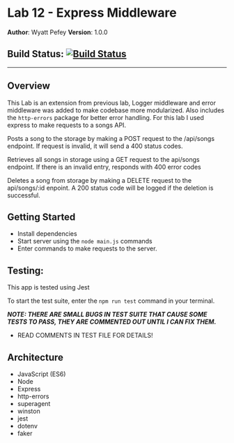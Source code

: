 # Lab 12 - Express Middleware
**Author**: Wyatt Pefey
**Version**: 1.0.0
## Build Status: [![Build Status](https://travis-ci.com/peffles/11-14-express-api.svg?branch=master)](https://travis-ci.com/peffles/11-14-express-api)
___
## Overview
This Lab is an extension from previous lab, Logger middleware and error middleware was added to make codebase more modularized. Also includes the ```http-errors``` package for better error handling.
For this lab I used express to make requests to a songs API. 

Posts a song to the storage by making a POST request to the /api/songs endpoint. If request is invalid, it will send a 400 status codes.

Retrieves all songs in storage using a GET request to the api/songs endpoint. If there is an invalid entry, responds with 400 error codes

Deletes a song from storage by making a DELETE request to the api/songs/:id enpoint. A 200 status code will be logged if the deletion is successful.
## Getting Started
- Install dependencies
- Start server using the ```node main.js``` commands
- Enter commands to make requests to the server.

## Testing:
This app is tested using Jest

To start the test suite, enter the ```npm run test``` command in your terminal.

***NOTE: THERE ARE SMALL BUGS IN TEST SUITE THAT CAUSE SOME TESTS TO PASS, THEY ARE COMMENTED OUT UNTIL I CAN FIX THEM.***
 - READ COMMENTS IN TEST FILE FOR DETAILS!

## Architecture
- JavaScript (ES6)
- Node
- Express
- http-errors
- superagent
- winston
- jest 
- dotenv
- faker

